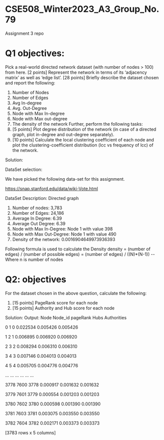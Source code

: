 # CSE508_Winter2023_A3_Group_No.79
Assignment 3 repo

# Q1 objectives:
Pick a real-world directed network dataset (with number of nodes > 100) from here. [2
points] Represent the network in terms of its ‘adjacency matrix’ as well as ‘edge list’.
[28 points] Briefly describe the dataset chosen and report the following:
1. Number of Nodes
2. Number of Edges
3. Avg In-degree
4. Avg. Out-Degree
5. Node with Max In-degree
6. Node with Max out-degree
7. The density of the network
Further, perform the following tasks:
1. [5 points] Plot degree distribution of the network (in case of a directed graph, plot in-degree and
out-degree separately).
2. [10 points] Calculate the local clustering coefficient of each node and plot the clustering-coefficient
distribution (lcc vs frequency of lcc) of the network.

Solution:

DataSet selection:

We have picked the following data-set for this assignment.

https://snap.stanford.edu/data/wiki-Vote.html


DataSet Description: Directed graph
1. Number of nodes: 3,783
2. Number of Edges: 24,186
3. Average In Degree: 6.39
4. Average Out Degree: 6.39
5. Node with Max In-Degree: Node 1 with value 398
6. Node with Max Out-Degree: Node 1 with value 490
7. Density of the network: 0.0016904649973936393

Following formula is used to calculate the Density
density = (number of edges) / (number of possible edges)
        = (number of edges) / ((N)*(N-1)) --Where n is number of nodes



# Q2: objectives
For the dataset chosen in the above question, calculate the following:
1. [15 points] PageRank score for each node
2. [15 points] Authority and Hub score for each node

Solution:
Output:
      Node  Node_id  pageRank      Hubs  Authorities
      
0        1        0  0.022534  0.005426     0.005426

1        2        1  0.006895  0.006920     0.006920

2        3        2  0.008294  0.006310     0.006310

3        4        3  0.007146  0.004013     0.004013

4        5        4  0.005705  0.004776     0.004776

...    ...      ...       ...       ...          ...

3778  7600     3778  0.000917  0.001632     0.001632

3779  7601     3779  0.000554  0.001203     0.001203

3780  7602     3780  0.000598  0.001390     0.001390

3781  7603     3781  0.003075  0.003550     0.003550

3782  7604     3782  0.002171  0.003373     0.003373


[3783 rows x 5 columns]
